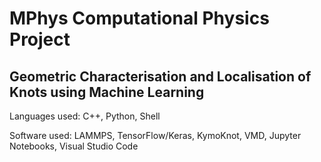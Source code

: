 # MPhys Computational Physics Project

## Geometric Characterisation and Localisation of Knots using Machine Learning 

Languages used: C++, Python, Shell

Software used: LAMMPS, TensorFlow/Keras, KymoKnot, VMD, Jupyter Notebooks, Visual Studio Code

